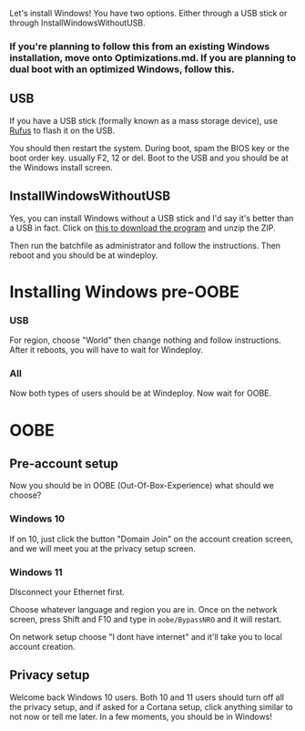 Let's install Windows! You have two options. Either through a USB stick or through InstallWindowsWithoutUSB.

### If you're planning to follow this from an existing Windows installation, move onto Optimizations.md. If you are planning to dual boot with an optimized Windows, follow this.

## USB

If you have a USB stick (formally known as a mass storage device), use [Rufus](https://github.com/pbatard/rufus/releases/download/v4.5/rufus-4.5.exe) to flash it on the USB.

You should then restart the system. During boot, spam the BIOS key or the boot order key. usually F2, 12 or del. Boot to the USB and you should be at the Windows install screen.

## InstallWindowsWithoutUSB

Yes, you can install Windows without a USB stick and I'd say it's better than a USB in fact. Click on [this to download the program](https://github.com/iidanL/InstallWindowsWithoutUSB/archive/refs/heads/main.zip) and unzip the ZIP.

Then run the batchfile as administrator and follow the instructions. Then reboot and you should be at windeploy.

# Installing Windows pre-OOBE

### USB

For region, choose "World" then change nothing and follow instructions. After it reboots, you will have to wait for Windeploy. 

### All

Now both types of users should be at Windeploy. Now wait for OOBE.

# OOBE

## Pre-account setup

Now you should be in OOBE (Out-Of-Box-Experience) what should we choose?

### Windows 10
If on 10, just click the button "Domain Join" on the account creation screen, and we will meet you at the privacy setup screen.

### Windows 11

DIsconnect your Ethernet first.

Choose whatever language and region you are in. Once on the network screen, press Shift and F10 and type in ```oobe/BypassNRO``` and it will restart.

On network setup choose "I dont have internet" and it'll take you to local account creation.

## Privacy setup

Welcome back Windows 10 users. Both 10 and 11 users should turn off all the privacy setup, and if asked for a Cortana setup, click anything similar to not now or tell me later. In a few moments, you should be in Windows!
